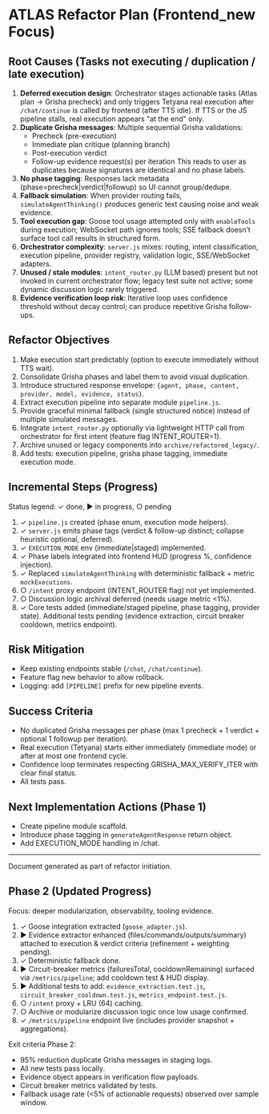 # ATLAS Refactor Plan (Frontend_new Focus)

## Root Causes (Tasks not executing / duplication / late execution)
1. **Deferred execution design**: Orchestrator stages actionable tasks (Atlas plan -> Grisha precheck) and only triggers Tetyana real execution after `/chat/continue` is called by frontend (after TTS idle). If TTS or the JS pipeline stalls, real execution appears "at the end" only.
2. **Duplicate Grisha messages**: Multiple sequential Grisha validations:
   - Precheck (pre-execution)
   - Immediate plan critique (planning branch)
   - Post-execution verdict
   - Follow-up evidence request(s) per iteration
   This reads to user as duplicates because signatures are identical and no phase labels.
3. **No phase tagging**: Responses lack metadata (phase=precheck|verdict|followup) so UI cannot group/dedupe.
4. **Fallback simulation**: When provider routing fails, `simulateAgentThinking()` produces generic text causing noise and weak evidence.
5. **Tool execution gap**: Goose tool usage attempted only with `enableTools` during execution; WebSocket path ignores tools; SSE fallback doesn’t surface tool call results in structured form.
6. **Orchestrator complexity**: `server.js` mixes: routing, intent classification, execution pipeline, provider registry, validation logic, SSE/WebSocket adapters.
7. **Unused / stale modules**: `intent_router.py` (LLM based) present but not invoked in current orchestrator flow; legacy test suite not active; some dynamic discussion logic rarely triggered.
8. **Evidence verification loop risk**: Iterative loop uses confidence threshold without decay control; can produce repetitive Grisha follow-ups.

## Refactor Objectives
1. Make execution start predictably (option to execute immediately without TTS wait).
2. Consolidate Grisha phases and label them to avoid visual duplication.
3. Introduce structured response envelope: `{agent, phase, content, provider, model, evidence, status}`.
4. Extract execution pipeline into separate module `pipeline.js`.
5. Provide graceful minimal fallback (single structured notice) instead of multiple simulated messages.
6. Integrate `intent_router.py` optionally via lightweight HTTP call from orchestrator for first intent (feature flag INTENT_ROUTER=1).
7. Archive unused or legacy components into `archive/refactored_legacy/`.
8. Add tests: execution pipeline, grisha phase tagging, immediate execution mode.

## Incremental Steps (Progress)
Status legend: ✓ done, ▶ in progress, ○ pending

1. ✓ `pipeline.js` created (phase enum, execution mode helpers).
2. ✓ `server.js` emits phase tags (verdict & follow-up distinct; collapse heuristic optional, deferred).
3. ✓ `EXECUTION_MODE` env (immediate|staged) implemented.
4. ✓ Phase labels integrated into frontend HUD (progress %, confidence injection).
5. ✓ Replaced `simulateAgentThinking` with deterministic fallback + metric `mockExecutions`.
6. ○ `/intent` proxy endpoint (INTENT_ROUTER flag) not yet implemented.
7. ○ Discussion logic archival deferred (needs usage metric <1%).
8. ✓ Core tests added (immediate/staged pipeline, phase tagging, provider state). Additional tests pending (evidence extraction, circuit breaker cooldown, metrics endpoint).

## Risk Mitigation
 - Keep existing endpoints stable (`/chat`, `/chat/continue`).
 - Feature flag new behavior to allow rollback.
 - Logging: add `[PIPELINE]` prefix for new pipeline events.

## Success Criteria
 - No duplicated Grisha messages per phase (max 1 precheck + 1 verdict + optional 1 followup per iteration).
 - Real execution (Tetyana) starts either immediately (immediate mode) or after at most one frontend cycle.
 - Confidence loop terminates respecting GRISHA_MAX_VERIFY_ITER with clear final status.
 - All tests pass.

## Next Implementation Actions (Phase 1)
 - Create pipeline module scaffold.
 - Introduce phase tagging in `generateAgentResponse` return object.
 - Add EXECUTION_MODE handling in /chat.

---
Document generated as part of refactor initiation.

## Phase 2 (Updated Progress)
Focus: deeper modularization, observability, tooling evidence.

1. ✓ Goose integration extracted (`goose_adapter.js`).
2. ▶ Evidence extractor enhanced (files/commands/outputs/summary) attached to execution & verdict criteria (refinement + weighting pending).
3. ✓ Deterministic fallback done.
4. ▶ Circuit-breaker metrics (failuresTotal, cooldownRemaining) surfaced via `/metrics/pipeline`; add cooldown test & HUD display.
5. ▶ Additional tests to add: `evidence_extraction.test.js`, `circuit_breaker_cooldown.test.js`, `metrics_endpoint.test.js`.
6. ○ `/intent` proxy + LRU (64) caching.
7. ○ Archive or modularize discussion logic once low usage confirmed.
8. ✓ `/metrics/pipeline` endpoint live (includes provider snapshot + aggregations).

Exit criteria Phase 2:
- 95% reduction duplicate Grisha messages in staging logs.
- All new tests pass locally.
- Evidence object appears in verification flow payloads.
 - Circuit breaker metrics validated by tests.
 - Fallback usage rate (<5% of actionable requests) observed over sample window.